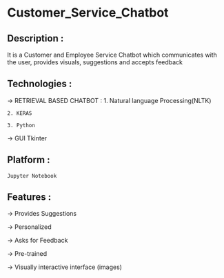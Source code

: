 # Customer_Service_Chatbot

## Description :
  It is a Customer and Employee Service Chatbot which communicates with
  the user, provides visuals, suggestions and accepts feedback
  
## Technologies :
-> RETRIEVAL BASED CHATBOT :
    1. Natural language Processing(NLTK)

    2. KERAS

    3. Python

-> GUI
     Tkinter
     
 ## Platform :
    Jupyter Notebook
    
 ## Features :
   -> Provides Suggestions
   
   -> Personalized
   
   -> Asks for Feedback
   
   -> Pre-trained
   
   -> Visually interactive interface (images)
